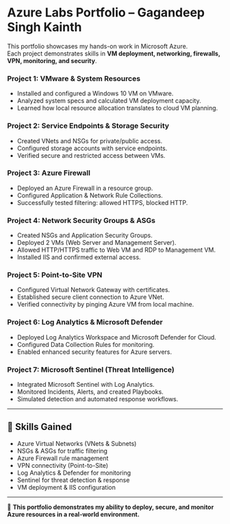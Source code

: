 # Azure Labs Portfolio – Gagandeep Singh Kainth
This portfolio showcases my hands-on work in Microsoft Azure.  
Each project demonstrates skills in **VM deployment, networking, firewalls, VPN, monitoring, and security**.  
### Project 1: VMware & System Resources
- Installed and configured a Windows 10 VM on VMware.
- Analyzed system specs and calculated VM deployment capacity.
- Learned how local resource allocation translates to cloud VM planning.

### Project 2: Service Endpoints & Storage Security
- Created VNets and NSGs for private/public access.
- Configured storage accounts with service endpoints.
- Verified secure and restricted access between VMs.

### Project 3: Azure Firewall
- Deployed an Azure Firewall in a resource group.
- Configured Application & Network Rule Collections.
- Successfully tested filtering: allowed HTTPS, blocked HTTP.

### Project 4: Network Security Groups & ASGs
- Created NSGs and Application Security Groups.
- Deployed 2 VMs (Web Server and Management Server).
- Allowed HTTP/HTTPS traffic to Web VM and RDP to Management VM.
- Installed IIS and confirmed external access.

### Project 5: Point-to-Site VPN
- Configured Virtual Network Gateway with certificates.
- Established secure client connection to Azure VNet.
- Verified connectivity by pinging Azure VM from local machine.

### Project 6: Log Analytics & Microsoft Defender
- Deployed Log Analytics Workspace and Microsoft Defender for Cloud.
- Configured Data Collection Rules for monitoring.
- Enabled enhanced security features for Azure servers.

### Project 7: Microsoft Sentinel (Threat Intelligence)
- Integrated Microsoft Sentinel with Log Analytics.
- Monitored Incidents, Alerts, and created Playbooks.
- Simulated detection and automated response workflows.

---

## 🔹 Skills Gained
- Azure Virtual Networks (VNets & Subnets)  
- NSGs & ASGs for traffic filtering  
- Azure Firewall rule management  
- VPN connectivity (Point-to-Site)  
- Log Analytics & Defender for monitoring  
- Sentinel for threat detection & response  
- VM deployment & IIS configuration  

---

📌 **This portfolio demonstrates my ability to deploy, secure, and monitor Azure resources in a real-world environment.**
